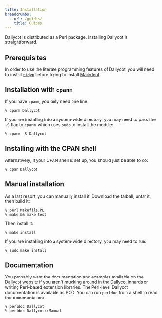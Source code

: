 ```yaml
---
title: Installation
breadcrumbs:
  - url: /guides/
    title: Guides
---
```


Dallycot is distributed as a Perl package. Installing Dallycot is straightforward.

## Prerequisites

In order to use the literate programming features of Dallycot, you will need to install [`tidyp`](https://github.com/petdance/tidyp) before trying to install [Markdent](http://search.cpan.org/dist/Markdent/).

## Installation with `cpanm`

If you have `cpanm`, you only need one line:

```shell
% cpanm Dallycot
```

If you are installing into a system-wide directory, you may need to pass the `-S` flag to `cpanm`, which uses `sudo` to install the module:

```shell
% cpanm -S Dallycot
```

## Installing with the CPAN shell

Alternatively, if your CPAN shell is set up, you should just be able to do:

```shell
% cpan Dallycot
```

## Manual installation

As a last resort, you can manually install it. Download the tarball, untar it, then build it:

```shell
% perl Makefile.PL
% make && make test
```

Then install it:

```shell
% make install
```

If you are installing into a system-wide directory, you may need to run:

```shell
% sudo make install
```

## Documentation

You probably want the documentation and examples available on the [Dallycot website](http://www.dallycot.net/) if you aren't mucking around in the Dallycot innards or writing Perl-based extension libraries. The Perl-level Dallycot documentation is available as POD. You can run `perldoc` from a shell to read the documentation:

```shell
% perldoc Dallycot
% perldoc Dallycot::Manual
```
